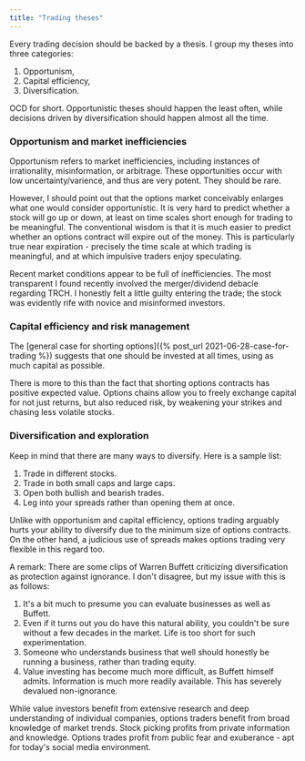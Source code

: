```yaml
---
title: "Trading theses"
---
```


Every trading decision should be backed by a thesis. I group my theses into three categories:

1. Opportunism,
2. Capital efficiency,
3. Diversification.

OCD for short. Opportunistic theses should happen the least often, while decisions driven by diversification should happen almost all the time.


### Opportunism and market inefficiencies

Opportunism refers to market inefficiencies, including instances of irrationality, misinformation, or arbitrage. These opportunities occur with low uncertainty/varience, and thus are very potent. They should be rare.

However, I should point out that the options market conceivably enlarges what one would consider opportunistic. It is very hard to predict whether a stock will go up or down, at least on time scales short enough for trading to be meaningful. The conventional wisdom is that it is much easier to predict whether an options contract will expire out of the money. This is particularly true near expiration - precisely the time scale at which trading is meaningful, and at which impulsive traders enjoy speculating.

Recent market conditions appear to be full of inefficiencies. The most transparent I found recently involved the merger/dividend debacle regarding TRCH. I honestly felt a little guilty entering the trade; the stock was evidently rife with novice and misinformed investors.

### Capital efficiency and risk management

The [general case for shorting options]({% post_url 2021-06-28-case-for-trading %}) suggests that one should be invested at all times, using as much capital as possible.

There is more to this than the fact that shorting options contracts has positive expected value. Options chains allow you to freely exchange capital for not just returns, but also reduced risk, by weakening your strikes and chasing less volatile stocks.

### Diversification and exploration

Keep in mind that there are many ways to diversify. Here is a sample list:

1. Trade in different stocks.
2. Trade in both small caps and large caps.
3. Open both bullish and bearish trades.
4. Leg into your spreads rather than opening them at once.

Unlike with opportunism and capital efficiency, options trading arguably hurts your ability to diversify due to the minimum size of options contracts. On the other hand, a judicious use of spreads makes options trading very flexible in this regard too.

A remark: There are some clips of Warren Buffett criticizing diversification as protection against ignorance. I don't disagree, but my issue with this is as follows:

1. It's a bit much to presume you can evaluate businesses as well as Buffett.
2. Even if it turns out you do have this natural ability, you couldn't be sure without a few decades in the market. Life is too short for such experimentation.
3. Someone who understands business that well should honestly be running a business, rather than trading equity.
4. Value investing has become much more difficult, as Buffett himself admits. Information is much more readily available. This has severely devalued non-ignorance.

While value investors benefit from extensive research and deep understanding of individual companies, options traders benefit from broad knowledge of market trends. Stock picking profits from private information and knowledge. Options trades profit from public fear and exuberance - apt for today's social media environment.

